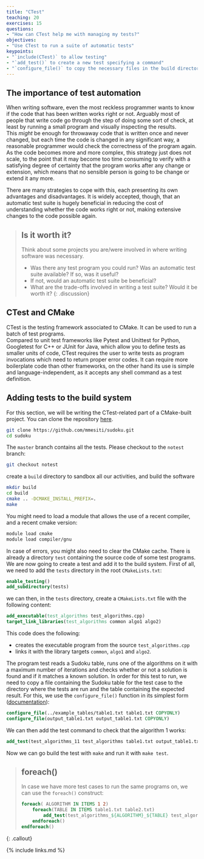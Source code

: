 ```yaml
---
title: "CTest"
teaching: 20
exercises: 15
questions:
- "How can CTest help me with managing my tests?"
objectives:
- "Use CTest to run a suite of automatic tests"
keypoints:
- "`include(CTest)` to allow testing"
- "`add_test()` to create a new test specifying a command"
- "`configure_file()` to copy the necessary files in the build directory"
---
```


## The importance of test automation

When writing software, even the most reckless programmer wants to know if 
the code that has been written works right or not. Arguably most of people 
that write code go through the step of doing some sort of check, at least 
by running a small program and visually inspecting the results.  
This *might* be enough for throwaway code that is written once and never 
changed, but each time the code is changed in any significant way, a reasonable
programmer would check the correctness of the program again. As the code 
becomes more and more complex, this strategy just does not scale, to
the point that it may become too time consuming to verify with a 
satisfying degree of certainty that the program works after any change or 
extension, which means that no sensible person is going to be change or 
extend it any more.

There are many strategies to cope with this, each presenting its own advantages
and disadvantages. It is widely accepted, though, that an automatic test suite
is hugely beneficial in reducing the cost of understanding whether the code 
works right or not, making extensive changes to the code possible again. 

> ## Is it worth it?
> Think about some projects you are/were involved in where writing software
> was necessary.
> * Was there any test program you could run? Was an automatic test suite 
>   available? If so, was it useful?
> * If not, would an automatic test suite be beneficial? 
> * What are the trade-offs involved in writing a test suite? Would it be 
>   worth it?
{: .discussion}

## CTest and CMake

CTest is the testing framework associated to CMake. It can be used to run a
batch of test programs.  
Compared to unit test frameworks like Pytest and Unittest for Python,
Googletest for C++ or JUnit for Java, which allow you to define tests
as smaller units of code, CTest requires the user to write tests as
program invocations which need to return proper error codes.
It can require more boilerplate code than other 
frameworks, on the other hand its use 
is simple and language-independent, as it accepts any shell command as a test
definition.

## Adding tests to the build system

For this section, we will be writing the CTest-related part of a 
CMake-built project. You can clone the repository [here](https://github.com/mmesiti/sudoku). 

```bash
git clone https://github.com/mmesiti/sudoku.git
cd sudoku
```
The `master` branch contains all the tests.
Please checkout to the `notest` branch:
```bash
git checkout notest
```
create a `build` directory to sandbox all our activities, and build the 
software
```bash
mkdir build
cd build
cmake .. -DCMAKE_INSTALL_PREFIX=.
make 
```
You might need to load a module that allows the use of a recent compiler, 
and a recent cmake version:
```bash
module load cmake
module load compiler/gnu
```
In case of errors, you might also need to clear the CMake cache. There is
already a directory `test` containing the source code of some test 
programs. We are now going to create a test and add it to the build system.
First of all, we need to add the `tests` directory in the
root `CMakeLists.txt`:
```cmake
enable_testing()
add_subdirectory(tests)
```
we can then, in the `tests` directory, create a `CMakeLists.txt` file 
with the following content:
```cmake
add_executable(test_algorithms test_algorithms.cpp)
target_link_libraries(test_algorithms common algo1 algo2)
```
This code does the following:
* creates the executable program from the source `test_algorithms.cpp` 
* links it with the library targets `common`, `algo1` and `algo2`.  

The program test reads a Sudoku table, runs one of the algorithms on it with 
a maximum number of iterations and checks whether or not a solution is found
and if it matches a known solution.
In order for this test to run, we need to copy a file containing the Sudoku
table for the test case to the directory where the tests are run
and the table containing the expected result. For this,
we use the `configure_file()` function in its simplest form ([documentation](https://cmake.org/cmake/help/latest/command/configure_file.html)): 
```cmake
configure_file(../example_tables/table1.txt table1.txt COPYONLY)
configure_file(output_table1.txt output_table1.txt COPYONLY)
```
We can then add the test command to check that the algorithm 1 works:
```cmake 
add_test(test_algorithms_11 test_algorithms table1.txt output_table1.txt 1) 
```
Now we can go build the test with `make` and run it with `make test`.

> ## foreach()
> In case we have more test cases to run the same programs on, we can
> use the `foreach()` construct:
> ```cmake
> foreach( ALGORITHM IN ITEMS 1 2)
>     foreach(TABLE IN ITEMS table1.txt table2.txt) 
>         add_test(test_algorithms_${ALGORITHM}_${TABLE} test_algorithms ${TABLE} output_${TABLE} ${ALGORITHM}) 
>     endforeach()
> endforeach()
> ```
{: .callout}

{% include links.md %}

